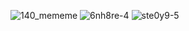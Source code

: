 ![140_mememe](https://user-images.githubusercontent.com/66170519/179249012-e15c2e88-a613-48cd-9c40-90d357e829c4.jpg)
![6nh8re-4](https://user-images.githubusercontent.com/66170519/179247763-010195b2-89f7-4c64-9176-e73f3235d072.png)
![ste0y9-5](https://user-images.githubusercontent.com/66170519/179247134-93380fa3-610a-498c-b9e9-a711deda3a95.png)

